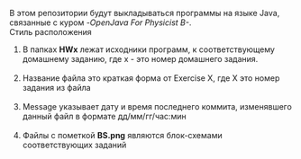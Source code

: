 В этом репозитории будут выкладываться программы на языке Java, связанные с куром _-OpenJava For Physicist B-_. <br>
Стиль расположения <br>
1. В папках __HWx__ лежат исходники программ, к соответствующему домашнему заданию, где x - это номер домашнего задания.<br><br>
2. Название файла это краткая форма от Exercise X, где X это номер задания из файла<br><br>
3. Message указывает дату и время последнего коммита, изменявшего данный файл в формате дд/мм/гг/час:мин<br><br>
4. Файлы с пометкой __BS.png__ являются блок-схемами соответствующих заданий
